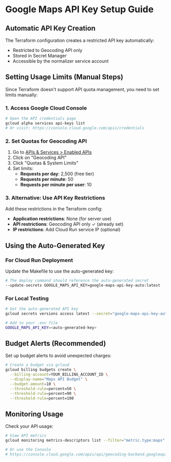 # Google Maps API Key Setup Guide

## Automatic API Key Creation

The Terraform configuration creates a restricted API key automatically:
- Restricted to Geocoding API only
- Stored in Secret Manager
- Accessible by the normalizer service account

## Setting Usage Limits (Manual Steps)

Since Terraform doesn't support API quota management, you need to set limits manually:

### 1. Access Google Cloud Console
```bash
# Open the API credentials page
gcloud alpha services api-keys list
# Or visit: https://console.cloud.google.com/apis/credentials
```

### 2. Set Quotas for Geocoding API
1. Go to [APIs & Services > Enabled APIs](https://console.cloud.google.com/apis/dashboard)
2. Click on "Geocoding API"
3. Click "Quotas & System Limits"
4. Set limits:
   - **Requests per day**: 2,500 (free tier)
   - **Requests per minute**: 50
   - **Requests per minute per user**: 10

### 3. Alternative: Use API Key Restrictions
Add these restrictions in the Terraform config:
- **Application restrictions**: None (for server use)
- **API restrictions**: Geocoding API only ✓ (already set)
- **IP restrictions**: Add Cloud Run service IP (optional)

## Using the Auto-Generated Key

### For Cloud Run Deployment
Update the Makefile to use the auto-generated key:
```bash
# The deploy command should reference the auto-generated secret
--update-secrets GOOGLE_MAPS_API_KEY=google-maps-api-key-auto:latest
```

### For Local Testing
```bash
# Get the auto-generated API key
gcloud secrets versions access latest --secret="google-maps-api-key-auto"

# Add to your .env file
GOOGLE_MAPS_API_KEY=<auto-generated-key>
```

## Budget Alerts (Recommended)

Set up budget alerts to avoid unexpected charges:

```bash
# Create a budget via gcloud
gcloud billing budgets create \
  --billing-account=YOUR_BILLING_ACCOUNT_ID \
  --display-name="Maps API Budget" \
  --budget-amount=10 \
  --threshold-rule=percent=50 \
  --threshold-rule=percent=90 \
  --threshold-rule=percent=100
```

## Monitoring Usage

Check your API usage:
```bash
# View API metrics
gcloud monitoring metrics-descriptors list --filter="metric.type:maps"

# Or use the Console
# https://console.cloud.google.com/apis/api/geocoding-backend.googleapis.com/metrics
```